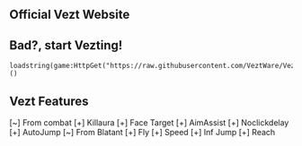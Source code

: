 ## Official Vezt Website
## Bad?, start Vezting!
```
loadstring(game:HttpGet("https://raw.githubusercontent.com/VeztWare/Vezt/main/Vezt%20V3.lua"))()
```
## Vezt Features
[~] From combat
[+] Killaura
[+] Face Target
[+] AimAssist
[+] Noclickdelay
[+] AutoJump
[~] From Blatant
[+] Fly
[+] Speed
[+] Inf Jump
[+] Reach

